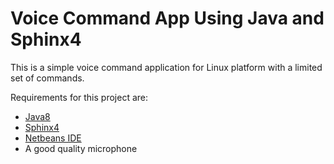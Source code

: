 # Voice Command App Using Java and Sphinx4
This is a simple voice command application for Linux platform with a limited set of commands.

Requirements for this project are:
* [Java8](http://www.oracle.com/technetwork/java/javase/downloads/jdk8-downloads-2133151.html)
* [Sphinx4](https://cmusphinx.github.io/wiki/download/)
* [Netbeans IDE](https://netbeans.org/downloads/)
* A good quality microphone

